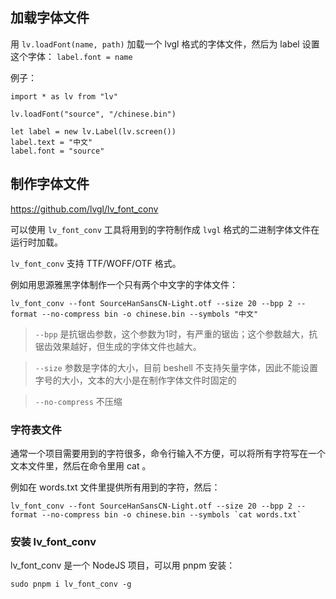 ## 加载字体文件

用 `lv.loadFont(name, path)` 加载一个 lvgl 格式的字体文件，然后为 label 设置这个字体： `label.font = name`

例子：

```
import * as lv from "lv"

lv.loadFont("source", "/chinese.bin")

let label = new lv.Label(lv.screen())
label.text = "中文"
label.font = "source"
```

## 制作字体文件


https://github.com/lvgl/lv_font_conv

可以使用 `lv_font_conv` 工具将用到的字符制作成 `lvgl` 格式的二进制字体文件在运行时加载。

`lv_font_conv` 支持 TTF/WOFF/OTF 格式。

例如用思源雅黑字体制作一个只有两个中文字的字体文件：
```
lv_font_conv --font SourceHanSansCN-Light.otf --size 20 --bpp 2 --format --no-compress bin -o chinese.bin --symbols "中文"
```

> `--bpp` 是抗锯齿参数，这个参数为1时，有严重的锯齿；这个参数越大，抗锯齿效果越好，但生成的字体文件也越大。

> `--size` 参数是字体的大小，目前 beshell 不支持矢量字体，因此不能设置字号的大小，文本的大小是在制作字体文件时固定的

> `--no-compress` 不压缩

### 字符表文件

通常一个项目需要用到的字符很多，命令行输入不方便，可以将所有字符写在一个文本文件里，然后在命令里用 cat 。

例如在 words.txt 文件里提供所有用到的字符，然后：
```
lv_font_conv --font SourceHanSansCN-Light.otf --size 20 --bpp 2 --format --no-compress bin -o chinese.bin --symbols `cat words.txt`
```


### 安装 lv_font_conv

lv_font_conv 是一个 NodeJS 项目，可以用 pnpm 安装：

```
sudo pnpm i lv_font_conv -g
```
